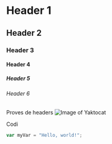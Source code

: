 # Header 1
## Header 2
### Header 3
#### Header 4
##### Header 5
###### Header 6
Proves de headers
![Image of Yaktocat](https://octodex.github.com/images/yaktocat.png)

Codi
``` javascript
var myVar = "Hello, world!";
```
